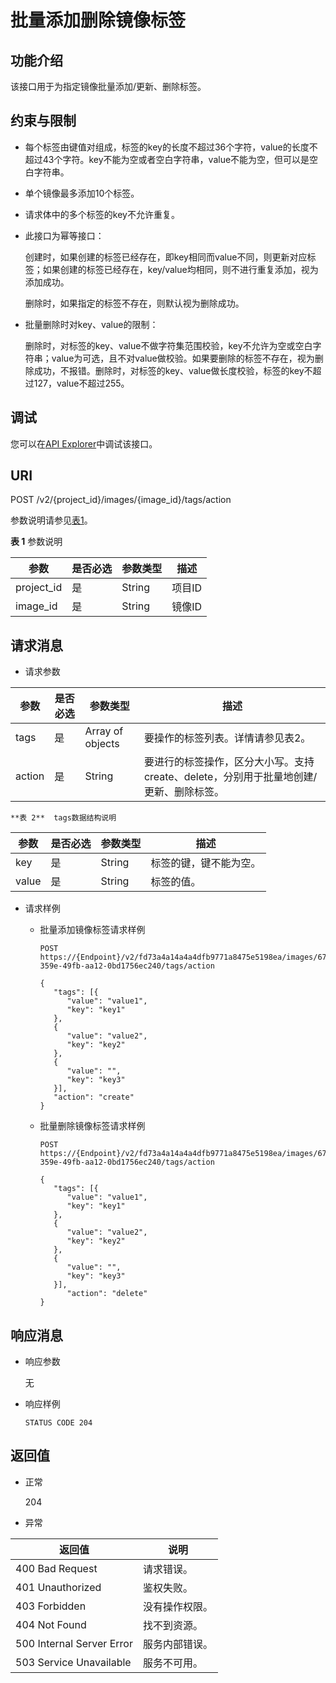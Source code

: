 # 批量添加删除镜像标签<a name="ims_03_0617"></a>

## 功能介绍<a name="section49664599183533"></a>

该接口用于为指定镜像批量添加/更新、删除标签。

## 约束与限制<a name="section33815340183533"></a>

-   每个标签由键值对组成，标签的key的长度不超过36个字符，value的长度不超过43个字符。key不能为空或者空白字符串，value不能为空，但可以是空白字符串。
-   单个镜像最多添加10个标签。
-   请求体中的多个标签的key不允许重复。
-   此接口为幂等接口：

    创建时，如果创建的标签已经存在，即key相同而value不同，则更新对应标签；如果创建的标签已经存在，key/value均相同，则不进行重复添加，视为添加成功。

    删除时，如果指定的标签不存在，则默认视为删除成功。


-   批量删除时对key、value的限制：

    删除时，对标签的key、value不做字符集范围校验，key不允许为空或空白字符串；value为可选，且不对value做校验。如果要删除的标签不存在，视为删除成功，不报错。删除时，对标签的key、value做长度校验，标签的key不超过127，value不超过255。


## 调试<a name="section44686511322"></a>

您可以在[API Explorer](https://apiexplorer.developer.huaweicloud.com/apiexplorer/doc?locale=zh-cn&consoleCurrentProductId=ims&consoleCurrentProductshort=&product=IMS&api=BatchAddOrDeleteTags)中调试该接口。

## URI<a name="section11906898183533"></a>

POST /v2/\{project\_id\}/images/\{image\_id\}/tags/action

参数说明请参见[表1](#table1543205183533)。

**表 1**  参数说明

|参数|是否必选|参数类型|描述|
|--|--|--|--|
|project_id|是|String|项目ID|
|image_id|是|String|镜像ID|


## 请求消息<a name="section37054537183533"></a>

-   请求参数

|参数|是否必选|参数类型|描述|
|--|--|--|--|
|tags|是|Array of objects|要操作的标签列表。详情请参见表2。|
|action|是|String|要进行的标签操作，区分大小写。支持create、delete，分别用于批量地创建/更新、删除标签。|


    **表 2**  tags数据结构说明

|参数|是否必选|参数类型|描述|
|--|--|--|--|
|key|是|String|标签的键，键不能为空。|
|value|是|String|标签的值。|


-   请求样例
    -   批量添加镜像标签请求样例

        ```
        POST https://{Endpoint}/v2/fd73a4a14a4a4dfb9771a8475e5198ea/images/67e17426-359e-49fb-aa12-0bd1756ec240/tags/action
        ```

        ```
        {
           "tags": [{
              "value": "value1",
              "key": "key1"
           },
           {
              "value": "value2",
              "key": "key2"
           },
           {
              "value": "",
              "key": "key3"
           }],
           "action": "create"
        }
        ```

    -   批量删除镜像标签请求样例

        ```
        POST https://{Endpoint}/v2/fd73a4a14a4a4dfb9771a8475e5198ea/images/67e17426-359e-49fb-aa12-0bd1756ec240/tags/action
        ```

        ```
        {
           "tags": [{
              "value": "value1",
              "key": "key1"
           },
           {
              "value": "value2",
              "key": "key2"
           },
           {
              "value": "",
              "key": "key3"
           }],
              "action": "delete"
        }
        ```



## 响应消息<a name="section935919183533"></a>

-   响应参数

    无

-   响应样例

    ```
    STATUS CODE 204
    ```


## 返回值<a name="section11196745183533"></a>

-   正常

    204

-   异常

|返回值|说明|
|--|--|
|400 Bad Request|请求错误。|
|401 Unauthorized|鉴权失败。|
|403 Forbidden|没有操作权限。|
|404 Not Found|找不到资源。|
|500 Internal Server Error|服务内部错误。|
|503 Service Unavailable|服务不可用。|



